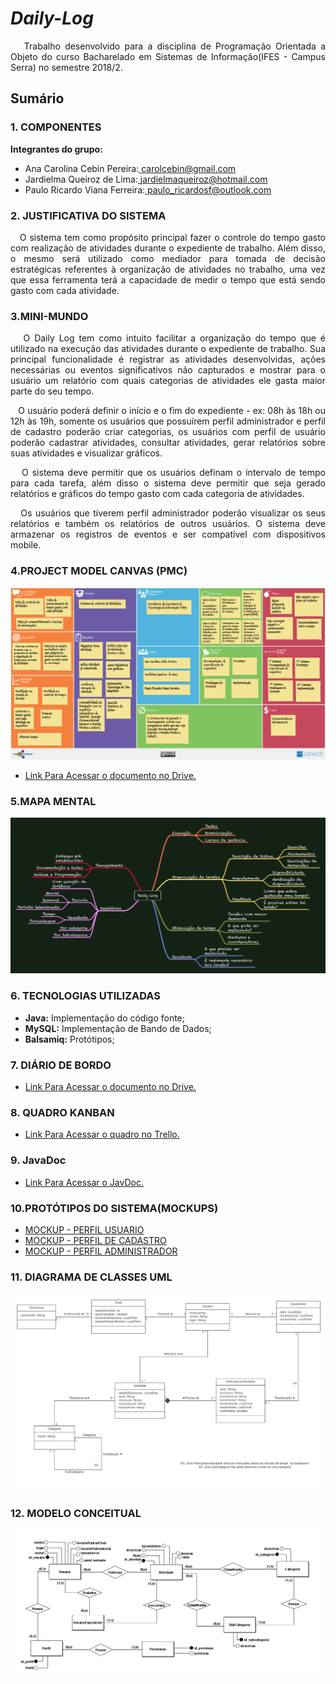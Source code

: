 # _Daily-Log_

<P align="justify">&nbsp&nbsp Trabalho desenvolvido para a disciplina de Programação Orientada a Objeto do curso Bacharelado em Sistemas de Informação(IFES - Campus Serra) no semestre 2018/2.</p>

## Sumário

### 1. COMPONENTES<br>
**Integrantes do grupo:**<br>
-   Ana Carolina Cebin Pereira:<a href="url"> carolcebin@gmail.com </a>
-   Jardielma Queiroz de Lima:<a href="url"> jardielmaqueiroz@hotmail.com </a>
-   Paulo Ricardo Viana Ferreira:<a href="url"> paulo_ricardosf@outlook.com <br></a>

### 2. JUSTIFICATIVA DO SISTEMA<br>
<P align="justify">&nbsp&nbsp O sistema tem como propósito principal fazer o controle do tempo gasto com realização de atividades durante o expediente de trabalho. Além disso, o mesmo será utilizado como mediador para tomada de decisão estratégicas referentes à organização de atividades no trabalho, uma vez que essa ferramenta terá a capacidade de medir o tempo que está sendo gasto com cada atividade.
 </p>

### 3.MINI-MUNDO<br>
<P align="justify">&nbsp&nbsp O Daily Log tem como intuito facilitar a organização do tempo que é  utilizado na execução das atividades durante o expediente de trabalho. Sua principal funcionalidade é registrar as atividades desenvolvidas, ações necessárias ou eventos significativos não capturados e mostrar para o usuário um relatório com quais categorias de atividades ele gasta maior parte do seu tempo. </p>

<P align="justify">&nbsp&nbsp O usuário poderá definir o início e o fim do expediente - ex: 08h às 18h ou 12h às 19h, somente os usuários que possuírem perfil administrador e perfil de cadastro poderão criar categorias, os usuários com perfil de usuário poderão cadastrar atividades, consultar atividades, gerar relatórios sobre suas atividades e visualizar gráficos.</p>
 
<P align="justify">&nbsp&nbsp O sistema deve permitir que os usuários definam o intervalo de tempo para cada tarefa, além disso o sistema deve permitir que seja gerado relatórios e gráficos do tempo gasto
com cada categoria de atividades.</p>
 
<P align="justify">&nbsp&nbsp Os usuários que tiverem perfil administrador poderão visualizar os seus relatórios e também os relatórios 
de outros usuários. O sistema deve armazenar os registros de eventos e ser compatível com dispositivos mobile.</p>

### 4.PROJECT MODEL CANVAS (PMC)<br>
 ![Alt Text](https://github.com/CarolCebin/DailyLog/blob/master/Documentos/Imagens/Project%20Model%20Canvas(PMC).jpg)
 -  [Link Para Acessar o documento no Drive.](https://drive.google.com/open?id=1WzzZtVEXUc-Y5H9H4em3yzH0AsP1iaLK)

### 5.MAPA MENTAL<br>
 ![Alt Text](https://github.com/CarolCebin/DailyLog/blob/master/Documentos/Imagens/Mapa%20Mental%20do%20Sistema.png)
 
### 6. TECNOLOGIAS UTILIZADAS<br>
-   **Java:** Implementação do código fonte;
-   **MySQL:** Implementação de Bando de Dados;
-   **Balsamiq:** Protótipos;

### 7. DIÁRIO DE BORDO<br>
-   [Link Para Acessar o documento no Drive.](https://drive.google.com/open?id=15EeHTSu6TpxJOVPpxTKpXdgdKLLh4x7XicEWmQWy7Z4)

### 8. QUADRO KANBAN<br>
-   [Link Para Acessar o quadro no Trello.](https://trello.com/b/KcUYk8bI/dailylog)

### 9. JavaDoc<br>
-   [Link Para Acessar o JavDoc.](http://dailylogjavadoc.gearhostpreview.com/)

### 10.PROTÓTIPOS DO SISTEMA(MOCKUPS)<br>
-   [MOCKUP - PERFIL USUARIO](https://github.com/CarolCebin/DailyLog/blob/master/Documentos/Prot%C3%B3tipos/Daily%20Log%20-%20Perfil%20Usuario%20Comum%20.pdf)
-   [MOCKUP - PERFIL DE CADASTRO](https://github.com/CarolCebin/DailyLog/blob/master/Documentos/Prot%C3%B3tipos/Daily%20Log%20%20-%20Perfil%20de%20Cadastro.pdf)
-   [MOCKUP - PERFIL ADMINISTRADOR](https://github.com/CarolCebin/DailyLog/blob/master/Documentos/Prot%C3%B3tipos/Daily%20Log%20-%20Perfil%20Adiministrador.pdf)

### 11. DIAGRAMA DE CLASSES UML<br>
 ![Alt Text](https://github.com/CarolCebin/DailyLog/blob/master/Documentos/Imagens/Diagrama%20UML.jpeg)

### 12. MODELO CONCEITUAL <br>
 ![Alt Text](https://github.com/CarolCebin/DailyLog/blob/master/Documentos/Imagens/Modelo%20Conceitual%20DailyLog.png)
